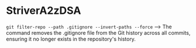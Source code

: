 # StriverA2zDSA

 `git filter-repo --path .gitignore --invert-paths --force`  --> The command removes the .gitignore file from the Git history across all commits, ensuring it no longer exists in the repository's history.

